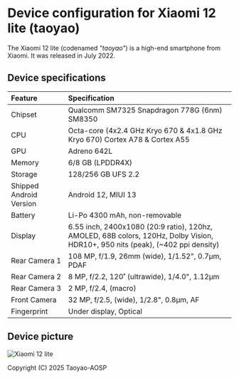 # Device configuration for Xiaomi 12 lite (taoyao)

The Xiaomi 12 lite (codenamed _"taoyao"_) is a high-end smartphone from Xiaomi. It was released in July 2022.

## Device specifications

| Feature                 | Specification                                                                                                                       |
|:------------------------|:------------------------------------------------------------------------------------------------------------------------------------|
| Chipset                 | Qualcomm SM7325 Snapdragon 778G (6nm) SM8350                                                                                              |
| CPU                     | Octa-core (4x2.4 GHz Kryo 670 & 4x1.8 GHz Kryo 670) Cortex A78 & Cortex A55                                                                                 |
| GPU                     | Adreno 642L                                                                                                                         |
| Memory                  | 6/8 GB (LPDDR4X)                                                                                                                    |
| Storage                 | 128/256 GB UFS 2.2                                                                                                                  |
| Shipped Android Version | Android 12, MIUI 13                                                                                                                 |
| Battery                 | Li-Po 4300 mAh, non-removable                                                                                   |
| Display                 | 6.55 inch, 2400x1080 (20:9 ratio), 120hz, AMOLED, 68B colors, 120Hz, Dolby Vision, HDR10+, 950 nits (peak), (~402 ppi density) |
| Rear Camera 1           | 108 MP, f/1.9, 26mm (wide), 1/1.52", 0.7µm, PDAF                                                                                     |
| Rear Camera 2           | 8 MP, f/2.2, 120˚ (ultrawide), 1/4.0", 1.12µm                                                                                       |
| Rear Camera 3           | 2 MP, f/2.4, (macro)                                                                             |
| Front Camera            | 32 MP, f/2.5, (wide), 1/2.8", 0.8µm, AF                                                                                            |
| Fingerprint             | Under display, Optical                                                                                                                         |


## Device picture

![Xiaomi 12 lite](https://fdn2.gsmarena.com/vv/pics/xiaomi/xiaomi-12-lite-05.jpg)

Copyright (C) 2025 Taoyao-AOSP
